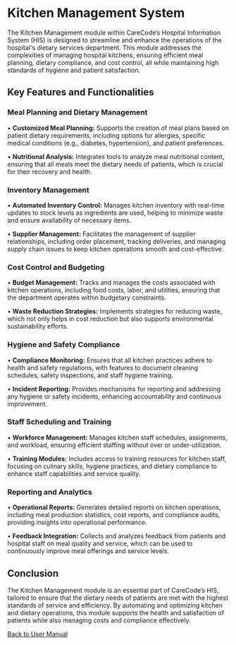 # Kitchen Management System

The Kitchen Management module within CareCode’s Hospital Information System (HIS) is designed to streamline and enhance the operations of the hospital's dietary services department. This module addresses the complexities of managing hospital kitchens, ensuring efficient meal planning, dietary compliance, and cost control, all while maintaining high standards of hygiene and patient satisfaction.

## Key Features and Functionalities

### Meal Planning and Dietary Management

•	**Customized Meal Planning:** Supports the creation of meal plans based on patient dietary requirements, including options for allergies, specific medical conditions (e.g., diabetes, hypertension), and patient preferences.

•	**Nutritional Analysis:** Integrates tools to analyze meal nutritional content, ensuring that all meals meet the dietary needs of patients, which is crucial for their recovery and health.

### Inventory Management

•	**Automated Inventory Control:** Manages kitchen inventory with real-time updates to stock levels as ingredients are used, helping to minimize waste and ensure availability of necessary items.

•	**Supplier Management:** Facilitates the management of supplier relationships, including order placement, tracking deliveries, and managing supply chain issues to keep kitchen operations smooth and cost-effective.

### Cost Control and Budgeting

•	**Budget Management:** Tracks and manages the costs associated with kitchen operations, including food costs, labor, and utilities, ensuring that the department operates within budgetary constraints.

•	**Waste Reduction Strategies:** Implements strategies for reducing waste, which not only helps in cost reduction but also supports environmental sustainability efforts.

### Hygiene and Safety Compliance

•	**Compliance Monitoring:** Ensures that all kitchen practices adhere to health and safety regulations, with features to document cleaning schedules, safety inspections, and staff hygiene training.

•	**Incident Reporting:** Provides mechanisms for reporting and addressing any hygiene or safety incidents, enhancing accountability and continuous improvement.

### Staff Scheduling and Training

•	**Workforce Management:** Manages kitchen staff schedules, assignments, and workload, ensuring efficient staffing without over or under-utilization.

•	**Training Modules:** Includes access to training resources for kitchen staff, focusing on culinary skills, hygiene practices, and dietary compliance to enhance staff capabilities and service quality.

### Reporting and Analytics

•	**Operational Reports:** Generates detailed reports on kitchen operations, including meal production statistics, cost reports, and compliance audits, providing insights into operational performance.

•	**Feedback Integration:** Collects and analyzes feedback from patients and hospital staff on meal quality and service, which can be used to continuously improve meal offerings and service levels.

## Conclusion
The Kitchen Management module is an essential part of CareCode’s HIS, tailored to ensure that the dietary needs of patients are met with the highest standards of service and efficiency. By automating and optimizing kitchen and dietary operations, this module supports the health and satisfaction of patients while also managing costs and compliance effectively.


[Back to User Manual](https://github.com/hmislk/hmis/wiki/User-Manual)